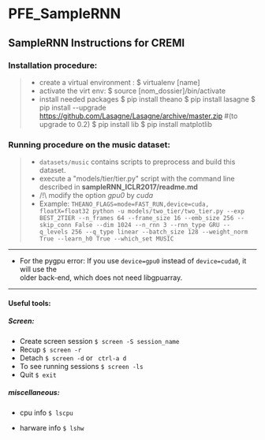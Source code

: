# PFE_SampleRNN

## SampleRNN  Instructions for CREMI
### Installation procedure:
>- create a virtual environment :
> $ virtualenv [name]  
>- activate the virt env:
> $ source [nom_dossier]/bin/activate
> - install needed packages
> $ pip install theano
> $ pip install lasagne
> $ pip install --upgrade https://github.com/Lasagne/Lasagne/archive/master.zip  #(to upgrade to 0.2)
> $ pip install lib
> $ pip install matplotlib

### Running procedure on the music dataset:
>- `datasets/music` contains scripts to preprocess and build this dataset.
>- execute a "models/tier/tier.py" script with the command line described in **sampleRNN_ICLR2017/readme.md**
>- /!\ modify the option *gpu0* by *cuda*
>- Example:
>`THEANO_FLAGS=mode=FAST_RUN,device=cuda, floatX=float32 python -u models/two_tier/two_tier.py --exp BEST_2TIER --n_frames 64 --frame_size 16 --emb_size 256 --skip_conn False --dim 1024 --n_rnn 3 --rnn_type GRU --q_levels 256 --q_type linear --batch_size 128 --weight_norm True --learn_h0 True --which_set MUSIC`
---
- For the pygpu error: 
If you use `device=gpu0` instead of `device=cuda0`, it will use the  
older back-end, which does not need libgpuarray.

---
#### Useful tools:


##### Screen:

- Create screen session
`$ screen -S session_name` 
- Recup
`$ screen -r` 
- Detach
`$ screen -d`  	or	 ` ctrl-a d`
- To see running sessions
`$ screen -ls` 
 - Quit
`$ exit`

##### miscellaneous:
- cpu info
`$ lscpu`

- harware info
`$ lshw`
